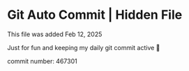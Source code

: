 # Git Auto Commit | Hidden File

This file was added Feb 12, 2025

Just for fun and keeping my daily git commit active 🤪

commit number: 467301
